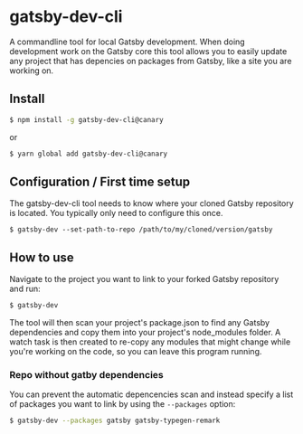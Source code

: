 # gatsby-dev-cli

A commandline tool for local Gatsby development. When doing development work on the Gatsby core this tool allows you to easily update any project that has depencies on packages from Gatsby, like a site you are working on.


## Install

```bash
$ npm install -g gatsby-dev-cli@canary
```

or

```bash
$ yarn global add gatsby-dev-cli@canary
```

## Configuration / First time setup

The gatsby-dev-cli tool needs to know where your cloned Gatsby repository is located. You typically only need to configure this once.

```
$ gatsby-dev --set-path-to-repo /path/to/my/cloned/version/gatsby
```

## How to use

Navigate to the project you want to link to your forked Gatsby repository and run:

```bash
$ gatsby-dev
```

The tool will then scan your project's package.json to find any Gatsby dependencies and copy them into your project's node_modules folder. A watch task is then created to re-copy any modules that might change while you're working on the code, so you can leave this program running.

### Repo without gatby dependencies

You can prevent the automatic depencencies scan and instead specify a list of packages you want to link by using the `--packages` option:

```bash
$ gatsby-dev --packages gatsby gatsby-typegen-remark
```

